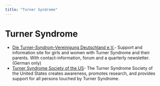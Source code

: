 ```yaml
---
title: "Turner Syndrome"
---
```


# Turner Syndrome

*   [Die Turner-Syndrom-Vereinigung Deutschland e.V.][1]\- Support and information site for girls and women with Turner Syndrome and their parents. With contact-information, forum and a quarterly newsletter. (German only)
*   [Turner Syndrome Society of the US][2]\- The Turner Syndrome Society of the United States creates awareness, promotes research, and provides support for all persons touched by Turner Syndrome.


[1]: /node/987
[2]: /node/543

